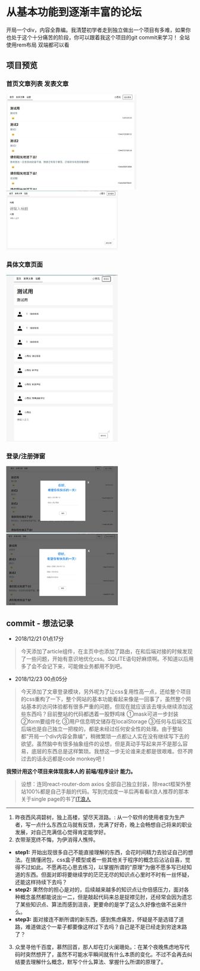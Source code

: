 # 从基本功能到逐渐丰富的论坛

开局一个div，内容全靠编。我清楚初学者走到独立做出一个项目有多难，如果你也处于这个十分痛苦的阶段，你可以跟着我这个项目的git commit来学习！
全站使用rem布局 双端都可以看

## 项目预览

### 首页文章列表 发表文章  

<img src="https://raw.githubusercontent.com/Qpumpkin/bbs-front-end/master/%E9%A1%B9%E7%9B%AE%E6%88%AA%E5%9B%BE/github%E6%88%AA%E5%9B%BE.jpg" width="350"/><img src="https://github.com/Qpumpkin/bbs-front-end/blob/master/%E9%A1%B9%E7%9B%AE%E6%88%AA%E5%9B%BE/github%E6%88%AA%E5%9B%BE2.jpg" width="300"/>

### 具体文章页面
<img src="https://raw.githubusercontent.com/Qpumpkin/bbs-front-end/master/%E9%A1%B9%E7%9B%AE%E6%88%AA%E5%9B%BE/github%E6%88%AA%E5%9B%BE3.jpg" width="300"/>

### 登录/注册弹窗
<img src="https://raw.githubusercontent.com/Qpumpkin/bbs-front-end/master/%E9%A1%B9%E7%9B%AE%E6%88%AA%E5%9B%BE/github%E6%88%AA%E5%9B%BE4.jpg" width="300" /><img src="https://raw.githubusercontent.com/Qpumpkin/bbs-front-end/master/%E9%A1%B9%E7%9B%AE%E6%88%AA%E5%9B%BE/github%E6%88%AA%E5%9B%BE5.jpg" width="300" />

## commit - 想法记录

- 2018/12/21 01点17分
> 今天添加了article组件，在主页中也添加了路由，在和后端对接的时候发现了一些问题，开始有意识地优化css。SQLITE语句好麻烦啊。不知道以后用多了会不会记下来，可能做业务都用不到吧。

- 2018/12/23 00点05分
> 今天添加了文章登录模块，另外呢为了让css复用性高一点，还给整个项目的css重构了一下，整个网站的基本功能看起来像是一回事了，虽然整个网站基本的访问体验都有很多严重的问题，但现在就应该该去埋头继续添加这些东西吗？目前整站的代码都透着一股野鸡味 ①mask可进一步封装 ②form要组件化 ③用户信息明文储存在localStorage ③任何与后端交互后端也是自己独立一把梭的，都是未经过任何安全性的处理。由于整站都“开局一个div内容全靠编”，稍微繁琐一点都让人实在没有继续写下去的欲望。虽然脑中有很多抽象组件的设想，但是真动手写起来并不是那么容易，底层的东西总是这样繁琐。我想这一步无论谁来走都是很艰难。但不跨过去的话永远都是code monkey吧！

**我预计用这个项目来体现我本人的 前端/程序设计 能力。**
> 设想：连同react-router-dom axios 全部自己独立封装，除react框架外整站100%都是自己手敲的代码。写到完成度一半后再看看it浪人推荐的那本关于single page的书了[IT浪人](https://www.itlr.cc/page/638/)
---
1. 昨夜西风凋碧树，独上高楼，望尽天涯路。: 从一个软件的使用者变为生产者，写一点什么东西立马就有反馈，充满了好奇，晚上会畅想自己将来的职业发展，对自己充满信心觉得肯定能学好。
2. 衣带渐宽终不悔，为伊消得人憔悴。
 - **step1:** 开始出现很多自己不能直接理解的东西，会花时间精力去验证自己的想法。在搞懂闭包，css盒子模型或者一些其他关于程序的概念后沾沾自喜，觉得不过如此。不愿再花心思去练习，以掌握所谓的"原理"为傲不愿多写已经知道的东西。但面对即将要继续学的茫茫无尽的知识点心里时不时有一丝怀疑，还能这样持续下去吗？
 - **step2:** 果然你的担心是对的，后续越来越多的知识点让你倍感压力，面对各种概念虽然都能说出一二，但是敲起代码来总是捉襟见肘，还经常会因为遗忘了某些知识点、算法而感到沮丧，更要命的是学了这么久好像也做不出来什么。
 - **step3:** 面对接连不断所谓的新东西，感到焦虑痛苦，怀疑是不是选错了道路，难道做这个一辈子都要像这样过下去吗？自己是不是已经走到穷途末路了？

3. 众里寻他千百度，慕然回首，那人却在灯火阑珊处。：在某个夜晚焦虑地写代码时突然想开了，虽然不可能水平瞬间就有什么本质的变化。不过不会再去纠结要去理解什么概念，默写个什么算法、掌握什么所谓的原理了。
